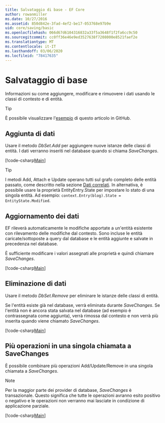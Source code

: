 ```yaml
---
title: Salvataggio di base - EF Core
author: rowanmiller
ms.date: 10/27/2016
ms.assetid: 850d842e-3fad-4ef2-be17-053768e97b9e
uid: core/saving/basic
ms.openlocfilehash: 066d67d6104316832a33f5a3648f1f2fa6cc9c50
ms.sourcegitcommit: cc0ff36e46e9ed3527638f7208000e8521faef2e
ms.translationtype: MT
ms.contentlocale: it-IT
ms.lasthandoff: 03/06/2020
ms.locfileid: "78417635"
---
```

# <a name="basic-save"></a>Salvataggio di base

Informazioni su come aggiungere, modificare e rimuovere i dati usando le classi di contesto e di entità.

> [!TIP]  
> È possibile visualizzare l'[esempio](https://github.com/dotnet/EntityFramework.Docs/tree/master/samples/core/Saving/Basics/) di questo articolo in GitHub.

## <a name="adding-data"></a>Aggiunta di dati

Usare il metodo *DbSet.Add* per aggiungere nuove istanze delle classi di entità. I dati verranno inseriti nel database quando si chiama *SaveChanges*.

[!code-csharp[Main](../../../samples/core/Saving/Basics/Sample.cs#Add)]

> [!TIP]  
> I metodi Add, Attach e Update operano tutti sul grafo completo delle entità passato, come descritto nella sezione [Dati correlati](related-data.md). In alternativa, è possibile usare la proprietà EntityEntry.State per impostare lo stato di una singola entità. Ad esempio: `context.Entry(blog).State = EntityState.Modified`.

## <a name="updating-data"></a>Aggiornamento dei dati

EF rileverà automaticamente le modifiche apportate a un'entità esistente con rilevamento delle modifiche dal contesto. Sono incluse le entità caricate/sottoposte a query dal database e le entità aggiunte e salvate in precedenza nel database.

È sufficiente modificare i valori assegnati alle proprietà e quindi chiamare *SaveChanges*.

[!code-csharp[Main](../../../samples/core/Saving/Basics/Sample.cs#Update)]

## <a name="deleting-data"></a>Eliminazione di dati

Usare il metodo *DbSet.Remove* per eliminare le istanze delle classi di entità.

Se l'entità esiste già nel database, verrà eliminata durante *SaveChanges*. Se l'entità non è ancora stata salvata nel database (ad esempio è contrassegnata come aggiunta), verrà rimossa dal contesto e non verrà più inserita quando viene chiamato *SaveChanges*.

[!code-csharp[Main](../../../samples/core/Saving/Basics/Sample.cs#Remove)]

## <a name="multiple-operations-in-a-single-savechanges"></a>Più operazioni in una singola chiamata a SaveChanges

È possibile combinare più operazioni Add/Update/Remove in una singola chiamata a *SaveChanges*.

> [!NOTE]  
> Per la maggior parte dei provider di database, *SaveChanges* è transazionale. Questo significa che tutte le operazioni avranno esito positivo o negativo e le operazioni non verranno mai lasciate in condizione di applicazione parziale.

[!code-csharp[Main](../../../samples/core/Saving/Basics/Sample.cs#MultipleOperations)]
